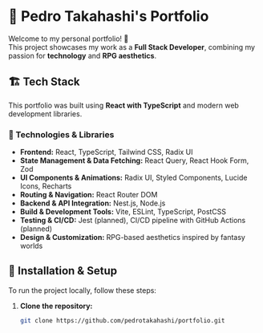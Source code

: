 # 🚀 Pedro Takahashi's Portfolio

Welcome to my personal portfolio! 👋  
This project showcases my work as a **Full Stack Developer**, combining my passion for **technology** and **RPG aesthetics**.  

## 🏗️ Tech Stack
This portfolio was built using **React with TypeScript** and modern web development libraries.  

### **📌 Technologies & Libraries**
- **Frontend:** React, TypeScript, Tailwind CSS, Radix UI
- **State Management & Data Fetching:** React Query, React Hook Form, Zod
- **UI Components & Animations:** Radix UI, Styled Components, Lucide Icons, Recharts
- **Routing & Navigation:** React Router DOM
- **Backend & API Integration:** Nest.js, Node.js
- **Build & Development Tools:** Vite, ESLint, TypeScript, PostCSS
- **Testing & CI/CD:** Jest (planned), CI/CD pipeline with GitHub Actions (planned)
- **Design & Customization:** RPG-based aesthetics inspired by fantasy worlds

## 🔧 Installation & Setup
To run the project locally, follow these steps:

1. **Clone the repository:**
   ```sh
   git clone https://github.com/pedrotakahashi/portfolio.git
